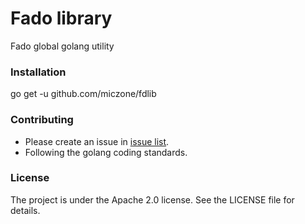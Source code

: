 # Fado library
Fado global golang utility

### Installation
go get -u github.com/miczone/fdlib

### Contributing
- Please create an issue in <a href="https://github.com/miczone/fdlib/issues">issue list</a>.
- Following the golang coding standards. 

### License
The project is under the Apache 2.0 license. See the LICENSE file for details.
